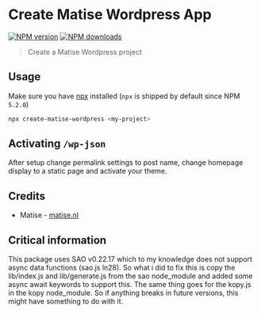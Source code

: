 # Create Matise Wordpress App

[![NPM version](https://img.shields.io/npm/v/create-matise-wordpress.svg?style=flat)](https://npmjs.com/package/create-matise-wordpress) [![NPM downloads](https://img.shields.io/npm/dm/create-matise-wordpress.svg?style=flat)](https://npmjs.com/package/create-matise-wordpress)

> Create a Matise Wordpress project

</details>

## Usage

Make sure you have [npx](https://www.npmjs.com/package/npx) installed (`npx` is shipped by default since NPM `5.2.0`)

```bash
npx create-matise-wordpress <my-project>
```


## Activating `/wp-json`
After setup change permalink settings to post name, change homepage display to a static page and activate your theme.


## Credits

- Matise - [matise.nl](https://www.matise.nl)

## Critical information

This package uses SAO v0.22.17 which to my knowledge does not support async data functions (sao.js ln28).
So what i did to fix this is copy the lib/index.js and lib/generate.js from the sao node_module and added some async await keywords to support this.
The same thing goes for the kopy.js in the kopy node_module.
So if anything breaks in future versions, this might have something to do with it.
